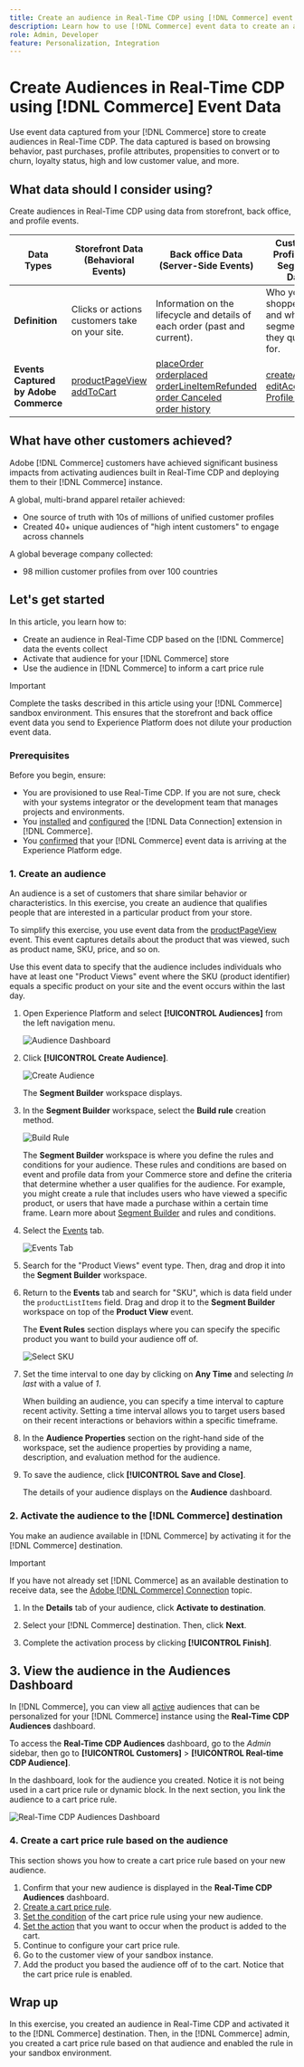```yaml
---
title: Create an audience in Real-Time CDP using [!DNL Commerce] event data
description: Learn how to use [!DNL Commerce] event data to create an audience in Real-Time CDP
role: Admin, Developer
feature: Personalization, Integration
---
```

# Create Audiences in Real-Time CDP using [!DNL Commerce] Event Data

Use event data captured from your [!DNL Commerce] store to create audiences in Real-Time CDP. The data captured is based on browsing behavior, past purchases, profile attributes, propensities to convert or to churn, loyalty status, high and low customer value, and more.

## What data should I consider using?

Create audiences in Real-Time CDP using data from storefront, back office, and profile events.

|Data Types|Storefront Data (Behavioral Events)|Back office Data (Server-Side Events)|Customer Profile and Segment Data|
|---|---|---|---|
|**Definition**|Clicks or actions customers take on your site.|Information on the lifecycle and details of each order (past and current).|Who your shoppers are and what segments do they qualify for.| 
|**Events Captured by Adobe Commerce**|[productPageView](events.md#productpageview)<br>[addToCart](events.md#addtocart)|[placeOrder](events.md#completecheckout)<br>[orderplaced](events-backoffice.md#orderplaced)<br>[orderLineItemRefunded](events-backoffice.md#orderlineitemrefunded)<br>[order Canceled](events-backoffice.md#ordercancelled)<br>[order history](connect-data.md#send-historical-order-data)|[createAccount](events.md#createaccount)<br>[editAccount](events.md#editaccount)<br>[Profile Record](events-profilerecord.md)|

## What have other customers achieved?

Adobe [!DNL Commerce] customers have achieved significant business impacts from activating audiences built in Real-Time CDP and deploying them to their [!DNL Commerce] instance.

A global, multi-brand apparel retailer achieved:

- One source of truth with 10s of millions of unified customer profiles
- Created 40+ unique audiences of "high intent customers" to engage across channels

A global beverage company collected:

- 98 million customer profiles from over 100 countries

## Let's get started

In this article, you learn how to:

- Create an audience in Real-Time CDP based on the [!DNL Commerce] data the events collect
- Activate that audience for your [!DNL Commerce] store
- Use the audience in [!DNL Commerce] to inform a cart price rule

>[!IMPORTANT]
>
>Complete the tasks described in this article using your [!DNL Commerce] sandbox environment. This ensures that the storefront and back office event data you send to Experience Platform does not dilute your production event data.

### Prerequisites

Before you begin, ensure:

- You are provisioned to use Real-Time CDP. If you are not sure, check with your systems integrator or the development team that manages projects and environments.
- You [installed](install.md) and [configured](connect-data.md) the [!DNL Data Connection] extension in [!DNL Commerce].
- You [confirmed](connect-data.md#confirm-that-event-data-is-collected) that your [!DNL Commerce] event data is arriving at the Experience Platform edge.

### 1. Create an audience

An audience is a set of customers that share similar behavior or characteristics. In this exercise, you create an audience that qualifies people that are interested in a particular product from your store.

To simplify this exercise, you use event data from the [productPageView](events.md#productpageview) event. This event captures details about the product that was viewed, such as product name, SKU, price, and so on.

Use this event data to specify that the audience includes individuals who have at least one "Product Views" event where the SKU (product identifier) equals a specific product on your site and the event occurs within the last day. ​

1. Open Experience Platform and select **[!UICONTROL Audiences]** from the left navigation menu.

    ![Audience Dashboard](assets/audience-left-rail.png)

1. Click **[!UICONTROL Create Audience]**.

    ![Create Audience](assets/browse-create-audience.png)

    The **Segment Builder** workspace displays.

1. In the **Segment Builder** workspace, select the **Build rule** creation method.

    ![Build Rule](assets/build-rule.png)

    The **Segment Builder** workspace is where you define the rules and conditions for your audience.​ These rules and conditions are based on event and profile data from your Commerce store and define the criteria that determine whether a user qualifies for the audience. For example, you might create a rule that includes users who have viewed a specific product, or users that have made a purchase within a certain time frame. Learn more about [Segment Builder](https://experienceleague.adobe.com/en/docs/experience-platform/segmentation/ui/segment-builder) and rules and conditions.
    
1. Select the [Events](https://experienceleague.adobe.com/en/docs/experience-platform/segmentation/ui/segment-builder#events) tab.

    ![Events Tab](assets/audience-events-tab.png)

1. Search for the "Product Views" event type. Then, drag and drop it into the **Segment Builder** workspace.

1. Return to the **Events** tab and search for "SKU", which is data field under the `productListItems` field. Drag and drop it to the **Segment Builder** workspace on top of the **Product View** event.

    The **Event Rules** section displays where you can specify the specific product you want to build your audience off of.

    ![Select SKU](assets/audience-addsku.png)

1. Set the time interval to one day by clicking on **Any Time** and selecting *In last* with a value of *1*.

    When building an audience, you can specify a time interval to capture recent activity. Setting a time interval allows you to target users based on their recent interactions or behaviors within a specific timeframe.

1. In the **Audience Properties** section on the right-hand side of the workspace, set the audience properties by providing a name, description, and evaluation method for the audience.

1. To save the audience, click **[!UICONTROL Save and Close]**.

    The details of your audience displays on the **Audience** dashboard.

### 2. Activate the audience to the [!DNL Commerce] destination

You make an audience available in [!DNL Commerce] by activating it for the [!DNL Commerce] destination.

>[!IMPORTANT]
>
>If you have not already set [!DNL Commerce] as an available destination to receive data, see the [Adobe [!DNL Commerce] Connection](https://experienceleague.adobe.com/en/docs/experience-platform/destinations/catalog/personalization/adobe-commerce) topic.

1. In the **Details** tab of your audience, click **Activate to destination**.

1. Select your [!DNL Commerce] destination. Then, click **Next**.

1. Complete the activation process by clicking **[!UICONTROL Finish]**. 

## 3. View the audience in the Audiences Dashboard

In [!DNL Commerce], you can view all [active](https://experienceleague.adobe.com/en/docs/experience-platform/destinations/ui/activate/activate-edge-personalization-destinations) audiences that can be personalized for your [!DNL Commerce] instance using the **Real-Time CDP Audiences** dashboard.

To access the **Real-Time CDP Audiences** dashboard, go to the _Admin_ sidebar, then go to **[!UICONTROL Customers]** > **[!UICONTROL Real-time CDP Audience]**.

In the dashboard, look for the audience you created. Notice it is not being used in a cart price rule or dynamic block. In the next section, you link the audience to a cart price rule. 

![Real-Time CDP Audiences Dashboard](assets/real-time-cdp-dashboard.png)

### 4. Create a cart price rule based on the audience

This section shows you how to create a cart price rule based on your new audience.

1. Confirm that your new audience is displayed in the **Real-Time CDP Audiences** dashboard.
1. [Create a cart price rule](https://experienceleague.adobe.com/en/docs/commerce-admin/marketing/promotions/cart-rules/price-rules-cart-create).
1. [Set the condition](https://experienceleague.adobe.com/en/docs/commerce-admin/marketing/promotions/cart-rules/price-rules-cart-create#use-real-time-cdp-audiences-to-set-a-condition) of the cart price rule using your new audience.
1. [Set the action](https://experienceleague.adobe.com/en/docs/commerce-admin/marketing/promotions/cart-rules/price-rules-cart-create#step-3-define-the-actions) that you want to occur when the product is added to the cart.
1. Continue to configure your cart price rule.
1. Go to the customer view of your sandbox instance.
1. Add the product you based the audience off of to the cart. Notice that the cart price rule is enabled.

## Wrap up

In this exercise, you created an audience in Real-Time CDP and activated it to the [!DNL Commerce] destination. Then, in the [!DNL Commerce] admin, you created a cart price rule based on that audience and enabled the rule in your sandbox environment.
